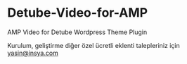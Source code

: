 # Detube-Video-for-AMP
AMP Video for Detube Wordpress Theme Plugin







Kurulum, geliştirme diğer özel ücretli eklenti talepleriniz için yasin@insya.com
